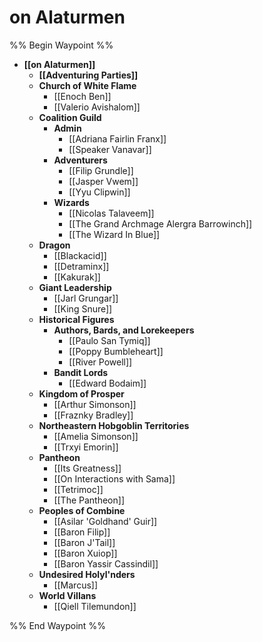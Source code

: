 # on Alaturmen
%% Begin Waypoint %%
- **[[on Alaturmen]]**
	- **[[Adventuring Parties]]**
	- **Church of White Flame**
		- [[Enoch Ben]]
		- [[Valerio Avishalom]]
	- **Coalition Guild**
		- **Admin**
			- [[Adriana Fairlin Franx]]
			- [[Speaker Vanavar]]
		- **Adventurers**
			- [[Filip Grundle]]
			- [[Jasper Vwem]]
			- [[Yyu Clipwin]]
		- **Wizards**
			- [[Nicolas Talaveem]]
			- [[The Grand Archmage Alergra Barrowinch]]
			- [[The Wizard In Blue]]
	- **Dragon**
		- [[Blackacid]]
		- [[Detraminx]]
		- [[Kakurak]]
	- **Giant Leadership**
		- [[Jarl Grungar]]
		- [[King Snure]]
	- **Historical Figures**
		- **Authors, Bards, and Lorekeepers**
			- [[Paulo San Tymiq]]
			- [[Poppy Bumbleheart]]
			- [[River Powell]]
		- **Bandit Lords**
			- [[Edward Bodaim]]
	- **Kingdom of Prosper**
		- [[Arthur Simonson]]
		- [[Fraznky Bradley]]
	- **Northeastern Hobgoblin Territories**
		- [[Amelia Simonson]]
		- [[Trxyi Emorin]]
	- **Pantheon**
		- [[Its Greatness]]
		- [[On Interactions with Sama]]
		- [[Tetrimoc]]
		- [[The Pantheon]]
	- **Peoples of Combine**
		- [[Asilar 'Goldhand' Guir]]
		- [[Baron Filip]]
		- [[Baron J'Tail]]
		- [[Baron Xuiop]]
		- [[Baron Yassir Cassindil]]
	- **Undesired Holyl'nders**
		- [[Marcus]]
	- **World Villans**
		- [[Qiell Tilemundon]]

%% End Waypoint %%
